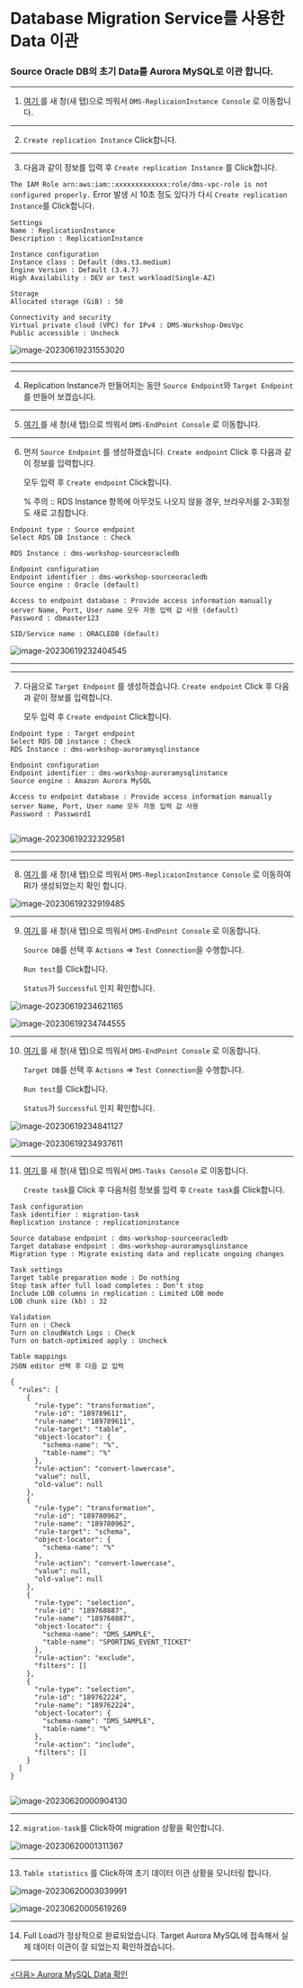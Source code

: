# Database Migration Service를 사용한 Data 이관

###  Source Oracle DB의 초기 Data를 Aurora MySQL로 이관 합니다.



---

1. [여기 ](https://ap-northeast-2.console.aws.amazon.com/dms/v2/home?region=us-east-1#replicationInstances) 를 새 창(새 탭)으로 띄워서 `DMS-ReplicaionInstance Console` 로 이동합니다.



---

2. `Create replication Instance` Click합니다.



---

3. 다음과 같이 정보를 입력 후 `Create replication Instance` 를 Click합니다. 

`The IAM Role arn:aws:iam::xxxxxxxxxxxxx:role/dms-vpc-role is not configured properly.` Error 발생 시 10초 정도 있다가 다시 `Create replication Instance`를 Click합니다.

```
Settings
Name : ReplicationInstance
Description : ReplicationInstance

Instance configuration
Instance class : Default (dms.t3.medium)
Engine Version : Default (3.4.7)
High Availability : DEV or test workload(Single-AZ)

Storage
Allocated storage (GiB) : 50

Connectivity and security
Virtual private cloud (VPC) for IPv4 : DMS-Workshop-DmsVpc
Public accessible : Uncheck
```

![image-20230619231553020](images/image-20230619231553020.png)



---



---

4. Replication Instance가 만들어지는 동안 `Source Endpoint`와 `Target Endpoint`를 만들어 보겠습니다.



---

5. [여기 ](https://ap-northeast-2.console.aws.amazon.com/dms/v2/home?region=us-east-1#endpointList) 를 새 창(새 탭)으로 띄워서 `DMS-EndPoint Console` 로 이동합니다.



---

6. 먼저 `Source Endpoint` 를 생성하겠습니다. `Create endpoint` Click 후 다음과 같이 정보를 입력합니다.

   모두 입력 후 `Create endpoint` Click합니다. 
   
   % 주의 :: RDS Instance 항목에 아무것도 나오지 않을 경우, 브라우저를 2-3회정도 새로 고침합니다.

```
Endpoint type : Source endpoint
Select RDS DB Instance : Check

RDS Instance : dms-workshop-sourceoracledb

Endpoint configuration
Endpoint identifier : dms-workshop-sourceoracledb
Source engine : Oracle (default)

Access to endpoint database : Provide access information manually
server Name, Port, User name 모두 자동 입력 값 사용 (default)
Password : dbmaster123

SID/Service name : ORACLEDB (default)
```

![image-20230619232404545](images/image-20230619232404545.png)



---



---

7. 다음으로  `Target Endpoint` 를 생성하겠습니다. `Create endpoint` Click 후 다음과 같이 정보를 입력합니다.

   모두 입력 후 `Create endpoint` Click합니다.

```
Endpoint type : Target endpoint
Select RDS DB instance : Check
RDS Instance : dms-workshop-auroramysqlinstance

Endpoint configuration
Endpoint identifier : dms-workshop-auroramysqlinstance
Source engine : Amazon Aurora MySQL

Access to endpoint database : Provide access information manually
server Name, Port, User name 모두 자동 입력 값 사용
Password : Password1


```

![image-20230619232329581](images/image-20230619232329581.png)



---



---

8. [여기 ](https://ap-northeast-2.console.aws.amazon.com/dms/v2/home?region=us-east-1#replicationInstances) 를 새 창(새 탭)으로 띄워서 `DMS-ReplicaionInstance Console` 로 이동하여 RI가 생성되었는지 확인 합니다.

![image-20230619232919485](images/image-20230619232919485.png)



---



9. [여기 ](https://ap-northeast-2.console.aws.amazon.com/dms/v2/home?region=us-east-1#endpointList) 를 새 창(새 탭)으로 띄워서 `DMS-EndPoint Console` 로 이동합니다.

   `Source DB`를 선택 후 `Actions` => `Test Connection`을 수행합니다.

   `Run test`를 Click합니다.

   `Status`가 `Successful` 인지 확인합니다.

![image-20230619234621165](images/image-20230619234621165.png)

![image-20230619234744555](images/image-20230619234744555.png)



---

10. [여기 ](https://ap-northeast-2.console.aws.amazon.com/dms/v2/home?region=us-east-1#endpointList) 를 새 창(새 탭)으로 띄워서 `DMS-EndPoint Console` 로 이동합니다.

    `Target DB`를 선택 후 `Actions` => `Test Connection`을 수행합니다.

    `Run test`를 Click합니다.

    `Status`가 `Successful` 인지 확인합니다.

![image-20230619234841127](images/image-20230619234841127.png)

![image-20230619234937611](images/image-20230619234937611.png)

---

11. [여기 ](https://ap-northeast-2.console.aws.amazon.com/dms/v2/home?region=us-east-1#tasks) 를 새 창(새 탭)으로 띄워서 `DMS-Tasks Console` 로 이동합니다.

    `Create task`를 Click 후 다음처럼 정보를 입력 후  `Create task`를 Click합니다.

```
Task configuration
Task identifier : migration-task
Replication instance : replicationinstance

Source database endpoint : dms-workshop-sourceoracledb
Target database endpoint : dms-workshop-auroramysqlinstance
Migration type : Migrate existing data and replicate ongoing changes

Task settings
Target table preparation mode : Do nothing
Stop task after full load completes : Don't stop
Include LOB columns in replication : Limited LOB mode
LOB chunk size (kb) : 32

Validation
Turn on : Check 
Turn on cloudWatch Logs : Check
Turn on batch-optimized apply : Uncheck

Table mappings 
JSON editor 선택 후 다음 값 입력

{
  "rules": [
    {
      "rule-type": "transformation",
      "rule-id": "189789611",
      "rule-name": "189789611",
      "rule-target": "table",
      "object-locator": {
        "schema-name": "%",
        "table-name": "%"
      },
      "rule-action": "convert-lowercase",
      "value": null,
      "old-value": null
    },
    {
      "rule-type": "transformation",
      "rule-id": "189780962",
      "rule-name": "189780962",
      "rule-target": "schema",
      "object-locator": {
        "schema-name": "%"
      },
      "rule-action": "convert-lowercase",
      "value": null,
      "old-value": null
    },
    {
      "rule-type": "selection",
      "rule-id": "189768887",
      "rule-name": "189768887",
      "object-locator": {
        "schema-name": "DMS_SAMPLE",
        "table-name": "SPORTING_EVENT_TICKET"
      },
      "rule-action": "exclude",
      "filters": []
    },
    {
      "rule-type": "selection",
      "rule-id": "189762224",
      "rule-name": "189762224",
      "object-locator": {
        "schema-name": "DMS_SAMPLE",
        "table-name": "%"
      },
      "rule-action": "include",
      "filters": []
    }
  ]
}


```

![image-20230620000904130](images/image-20230620000904130.png)



---

12. `migration-task`를 Click하여 migration 상황을 확인합니다.

![image-20230620001311367](images/image-20230620001311367.png)



---

13. `Table statistics` 를 Click하여 초기 데이터 이관 상황을 모니터링 합니다.

![image-20230620003039991](images/image-20230620003039991.png)



![image-20230620005619269](images/image-20230620005619269.png)

---

14. Full Load가 정상적으로 완료되었습니다. Target Aurora MySQL에 접속해서 실제 데이터 이관이 잘 되었는지 확인하겠습니다.



---



[<다음> Aurora MySQL Data 확인](./07.md)

















